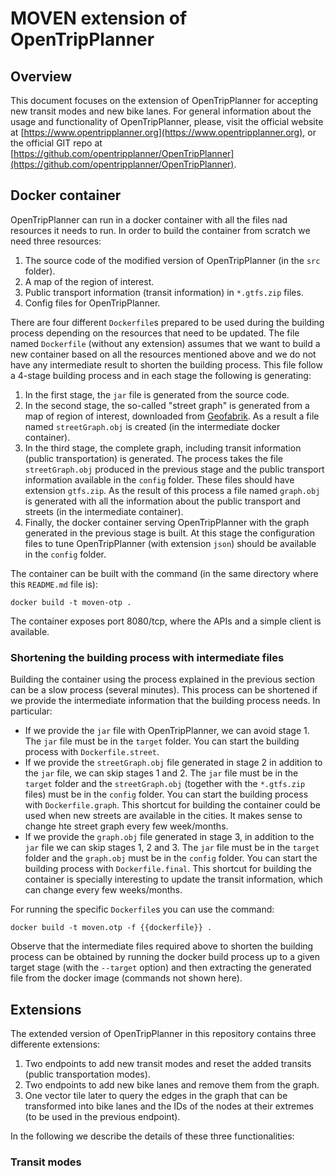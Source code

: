 # MOVEN extension of OpenTripPlanner

## Overview

This document focuses on the extension of OpenTripPlanner for accepting new transit modes and new bike lanes. For general information about the usage and functionality of OpenTripPlanner, please, visit the official website at [https://www.opentripplanner.org](https://www.opentripplanner.org), or the official GIT repo at [https://github.com/opentripplanner/OpenTripPlanner](https://github.com/opentripplanner/OpenTripPlanner).

## Docker container

OpenTripPlanner can run in a docker container with all the files nad resources it needs to run. In order to build the container from scratch we need three resources:
1. The source code of the modified version of OpenTripPlanner (in the `src` folder).
2. A map of the region of interest.
3. Public transport information (transit information) in `*.gtfs.zip` files.
4. Config files for OpenTripPlanner.

There are four different `Dockerfile`s prepared to be used during the building process depending on the resources that need to be updated. The file named `Dockerfile` (without any extension) assumes that we want to build a new container based on all the resources mentioned above and we do not have any intermediate result to shorten the building process. This file follow a 4-stage building process and in each stage the following is generating:
1. In the first stage, the `jar` file is generated from the source code. 
2. In the second stage, the so-called "street graph" is generated from a map of region of interest, downloaded from [Geofabrik](http://www.geofabrik.de). As a result a file named `streetGraph.obj` is created (in the intermediate docker container).
3. In the third stage, the complete graph, including transit information (public transportation) is generated. The process takes the file `streetGraph.obj` produced in the previous stage and the public transport information available in the `config` folder. These files should have extension `gtfs.zip`. As the result of this process a file named `graph.obj` is generated with all the information about the public transport and streets (in the intermediate container). 
4. Finally, the docker container serving OpenTripPlanner with the graph generated in the previous stage is built. At this stage the configuration files to tune OpenTripPlanner (with extension `json`) should be available in the `config` folder.

The container can be built with the command (in the same directory where this `README.md` file is):
```
docker build -t moven-otp .
```

The container exposes port 8080/tcp, where the APIs and a simple client is available.

### Shortening the building process with intermediate files

Building the container using the process explained in the previous section can be a slow process (several minutes). This process can be shortened if we provide the intermediate information that the building process needs. In particular:
* If we provide the `jar` file with OpenTripPlanner, we can avoid stage 1. The `jar` file must be in the `target` folder. You can start the building process with `Dockerfile.street`.
* If we provide the `streetGraph.obj` file generated in stage 2 in addition to the `jar` file, we can skip stages 1 and 2. The `jar` file must be in the `target` folder and the `streetGraph.obj` (together with the `*.gtfs.zip` files) must be in the `config` folder. You can start the building process with `Dockerfile.graph`. This shortcut for building the container could be used when new streets are available in the cities. It makes sense to change hte street graph every few week/months.
* If we provide the `graph.obj` file generated in stage 3, in addition to the `jar` file we can skip stages 1, 2 and 3. The `jar` file must be in the `target` folder and the `graph.obj` must be in the `config` folder. You can start the building process with `Dockerfile.final`. This shortcut for building the container is specially interesting to update the transit information, which can change every few weeks/months.

For running the specific `Dockerfile`s you can use the command:
```
docker build -t moven.otp -f {{dockerfile}} .
```

Observe that the intermediate files required above to shorten the building process can be obtained by running the docker build process up to a given target stage (with the `--target` option) and then extracting the generated file from the docker image (commands not shown here).

## Extensions

The extended version of OpenTripPlanner in this repository contains three differente extensions:
1. Two endpoints to add new transit modes and reset the added transits (public transportation modes).
2. Two endpoints to add new bike lanes and remove them from the graph.
3. One vector tile later to query the edges in the graph that can be transformed into bike lanes and the IDs of the nodes at their extremes (to be used in the previous endpoint).

In the following we describe the details of these three functionalities:

### Transit modes


